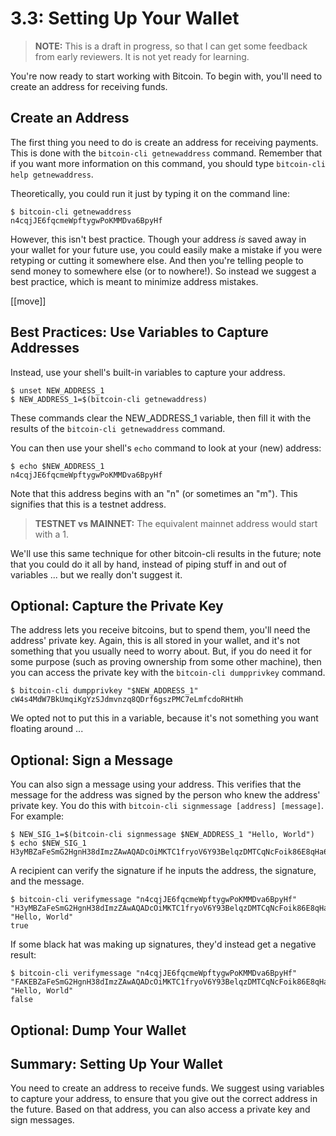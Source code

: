 # 3.3: Setting Up Your Wallet

> **NOTE:** This is a draft in progress, so that I can get some feedback from early reviewers. It is not yet ready for learning.

You're now ready to start working with Bitcoin. To begin with, you'll need to create an address for receiving funds.

## Create an Address

The first thing you need to do is create an address for receiving payments. This is done with the `bitcoin-cli getnewaddress` command. Remember that if you want more information on this command, you should type `bitcoin-cli help getnewaddress`.

Theoretically, you could run it just by typing it on the command line:
```
$ bitcoin-cli getnewaddress
n4cqjJE6fqcmeWpftygwPoKMMDva6BpyHf
```
However, this isn't best practice. Though your address _is_ saved away in your wallet for your future use, you could easily make a mistake if you were retyping or cutting it somewhere else. And then you're telling people to send money to somewhere else (or to nowhere!). So instead we suggest a best practice, which is meant to minimize address mistakes.

[[move]]
## Best Practices: Use Variables to Capture Addresses

Instead, use your shell's built-in variables to capture your address.
```
$ unset NEW_ADDRESS_1
$ NEW_ADDRESS_1=$(bitcoin-cli getnewaddress)
```
These commands clear the NEW_ADDRESS_1 variable, then fill it with the results of the `bitcoin-cli getnewaddress` command.

You can then use your shell's `echo` command to look at your (new) address:
```
$ echo $NEW_ADDRESS_1
n4cqjJE6fqcmeWpftygwPoKMMDva6BpyHf
```
Note that this address begins with an "n" (or sometimes an "m"). This signifies that this is a testnet address. 

> **TESTNET vs MAINNET:** The equivalent mainnet address would start with a 1.

We'll use this same technique for other bitcoin-cli results in the future; note that you could do it all by hand, instead of piping stuff in and out of variables ... but we really don't suggest it.

## Optional: Capture the Private Key

The address lets you receive bitcoins, but to spend them, you'll need the address' private key. Again, this is all stored in your wallet, and it's not something that you usually need to worry about. But, if you do need it for some purpose (such as proving ownership from some other machine), then you can access the private key with the `bitcoin-cli dumpprivkey` command.
```
$ bitcoin-cli dumpprivkey "$NEW_ADDRESS_1"
cW4s4MdW7BkUmqiKgYzSJdmvnzq8QDrf6gszPMC7eLmfcdoRHtHh
```
We opted not to put this in a variable, because it's not something you want floating around ...

## Optional: Sign a Message

You can also sign a message using your address. This verifies that the message for the address was signed by the person who knew the address' private key. You do this with `bitcoin-cli signmessage [address] [message]`. For example:
```
$ NEW_SIG_1=$(bitcoin-cli signmessage $NEW_ADDRESS_1 "Hello, World")
$ echo $NEW_SIG_1
H3yMBZaFeSmG2HgnH38dImzZAwAQADcOiMKTC1fryoV6Y93BelqzDMTCqNcFoik86E8qHa6o3FCmTsxWD7Wa5YY=
```
 A recipient can verify the signature if he inputs the address, the signature, and the message.
```
$ bitcoin-cli verifymessage "n4cqjJE6fqcmeWpftygwPoKMMDva6BpyHf" "H3yMBZaFeSmG2HgnH38dImzZAwAQADcOiMKTC1fryoV6Y93BelqzDMTCqNcFoik86E8qHa6o3FCmTsxWD7Wa5YY=" "Hello, World"
true
```
If some black hat was making up signatures, they'd instead get a negative result:
```
$ bitcoin-cli verifymessage "n4cqjJE6fqcmeWpftygwPoKMMDva6BpyHf" "FAKEBZaFeSmG2HgnH38dImzZAwAQADcOiMKTC1fryoV6Y93BelqzDMTCqNcFoik86E8qHa6o3FCmTsxWD7Wa5YY=" "Hello, World"
false
```

## Optional: Dump Your Wallet

## Summary: Setting Up Your Wallet

You need to create an address to receive funds. We suggest using variables to capture your address, to ensure that you give out the correct address in the future. Based on that address, you can also access a private key and sign messages.
